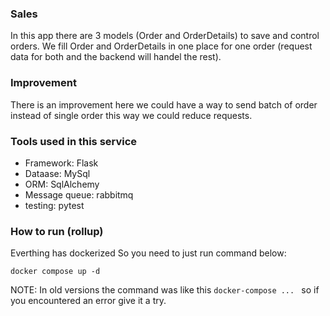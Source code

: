### Sales
In this app there are 3 models (Order and OrderDetails) to save and control orders. We fill Order and OrderDetails in one place for one order (request data for both and the backend will handel the rest). 

### Improvement
There is an improvement here we could have a way to send batch of order instead of single order this way we could reduce requests.

### Tools used in this service

- Framework: Flask
- Dataase: MySql
- ORM: SqlAlchemy
- Message queue: rabbitmq
- testing: pytest

### How to run (rollup)
Everthing has dockerized So you need to just run command below:

```
docker compose up -d
```

NOTE: In old versions the command was like this ```docker-compose ... ``` so if you encountered an error give it a try.
